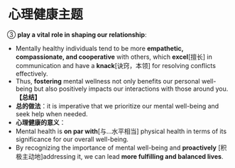 #  心理健康主题

 ③ **play a vital role in shaping our relationship**:   
- Mentally healthy individuals tend to be more **empathetic, compassionate, and cooperative** with others, which **excel**[擅长] in communication and have a **knack**[诀窍，本领] for resolving conflicts effectively.   
- Thus, **fostering** mental wellness not only benefits our personal well-being but also positively impacts our interactions with those around you.  
**【总结】**  
- **总的做法**：it is imperative that we prioritize our mental well-being and seek help when needed.   
- **心理健康的意义**：  
- Mental health is **on par with**[与…水平相当] physical health in terms of its significance for our overall well-being.  
- By recognizing the importance of mental well-being and **proactively** [积极主动地]addressing it, we can lead **more fulfilling and balanced lives**.  


